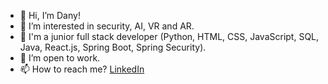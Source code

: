 - 👋 Hi, I’m Dany!
- 👀 I’m interested in security, AI, VR and AR.
- 🌱 I'm a junior full stack developer (Python, HTML, CSS, JavaScript, SQL, Java, React.js, Spring Boot, Spring Security).
- 💞️ I’m open to work.
- 📫 How to reach me? [LinkedIn](https://www.linkedin.com/in/dany-kratochwil-4660381a1)
